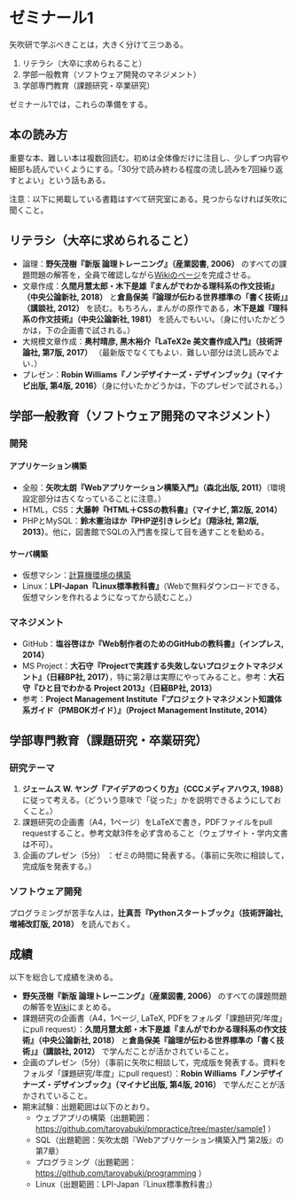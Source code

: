 # ゼミナール1

矢吹研で学ぶべきことは，大きく分けて三つある。

1. リテラシ（大卒に求められること）
1. 学部一般教育（ソフトウェア開発のマネジメント）
1. 学部専門教育（課題研究・卒業研究）

ゼミナール1では，これらの準備をする。

## 本の読み方

重要な本、難しい本は複数回読む。初めは全体像だけに注目し、少しずつ内容や細部も読んでいくようにする。「30分で読み終わる程度の流し読みを7回繰り返すとよい」という話もある。

注意：以下に掲載している書籍はすべて研究室にある。見つからなければ矢吹に聞くこと。

## リテラシ（大卒に求められること）

* 論理：**野矢茂樹『新版 論理トレーニング』（産業図書, 2006）** のすべての課題問題の解答を，全員で確認しながら[Wikiのページ](https://github.com/yabukilab/main/wiki/%E9%87%8E%E7%9F%A2%E8%8C%82%E6%A8%B9%E3%80%8E%E6%96%B0%E7%89%88-%E8%AB%96%E7%90%86%E3%83%88%E3%83%AC%E3%83%BC%E3%83%8B%E3%83%B3%E3%82%B0%E3%80%8F%EF%BC%88%E7%94%A3%E6%A5%AD%E5%9B%B3%E6%9B%B8,-2006%EF%BC%89%E8%AA%B2%E9%A1%8C%E5%95%8F%E9%A1%8C%E8%A7%A3%E7%AD%94)を完成させる。
* 文章作成：**久間月慧太郎・木下是雄『まんがでわかる理科系の作文技術』（中央公論新社, 2018）** と**倉島保美『論理が伝わる世界標準の「書く技術」』（講談社, 2012）** を読む。もちろん，まんがの原作である，**木下是雄『理科系の作文技術』（中央公論新社, 1981）** を読んでもいい。（身に付いたかどうかは，下の企画書で試される。）
* 大規模文章作成：**奥村晴彦, 黒木裕介『LaTeX2e 美文書作成入門』（技術評論社, 第7版, 2017）** （最新版でなくてもよい．難しい部分は流し読みでよい．）
* プレゼン：**Robin Williams『ノンデザイナーズ・デザインブック』（マイナビ出版, 第4版, 2016）**（身に付いたかどうかは，下のプレゼンで試される。）

## 学部一般教育（ソフトウェア開発のマネジメント）

### 開発

#### アプリケーション構築
* 全般：**矢吹太朗『Webアプリケーション構築入門』（森北出版, 2011）**（環境設定部分は古くなっていることに注意。）
* HTML，CSS：**大藤幹『HTML＋CSSの教科書』（マイナビ, 第2版, 2014）**
* PHPとMySQL：**鈴木憲治ほか『PHP逆引きレシピ』（翔泳社, 第2版, 2013）**。他に，図書館でSQLの入門書を探して目を通すことを勧める。

#### サーバ構築

* 仮想マシン：[計算機環境の構築](../計算機環境の構築.md)
* Linux：**LPI-Japan『Linux標準教科書』**（Webで無料ダウンロードできる。仮想マシンを作れるようになってから読むこと。）

### マネジメント

* GitHub：**塩谷啓ほか『Web制作者のためのGitHubの教科書』（インプレス, 2014）**
* MS Project：**大石守『Projectで実践する失敗しないプロジェクトマネジメント』（日経BP社, 2017）**，特に第2章は実際にやってみること。参考：**大石守『ひと目でわかる Project 2013』（日経BP社, 2013）**
* 参考：**Project Management Institute『プロジェクトマネジメント知識体系ガイド（PMBOKガイド）』（Project Management Institute, 2014）**

## 学部専門教育（課題研究・卒業研究）

### 研究テーマ

1. **ジェームス W. ヤング『アイデアのつくり方』（CCCメディアハウス, 1988）** に従って考える。（どういう意味で「従った」かを説明できるようにしておくこと。）
1. 課題研究の企画書（A4，1ページ）をLaTeXで書き，PDFファイルをpull requestすること。参考文献3件を必ず含めること（ウェブサイト・学内文書は不可）。
1. 企画のプレゼン（5分） ：ゼミの時間に発表する。（事前に矢吹に相談して，完成版を発表する。）

### ソフトウェア開発

プログラミングが苦手な人は，**辻真吾『Pythonスタートブック』（技術評論社, 増補改訂版, 2018）** を読んでおく。

## 成績

以下を総合して成績を決める。

* **野矢茂樹『新版 論理トレーニング』（産業図書, 2006）** のすべての課題問題の解答を[Wiki](https://github.com/yabukilab/main/wiki/%E9%87%8E%E7%9F%A2%E8%8C%82%E6%A8%B9%E3%80%8E%E6%96%B0%E7%89%88-%E8%AB%96%E7%90%86%E3%83%88%E3%83%AC%E3%83%BC%E3%83%8B%E3%83%B3%E3%82%B0%E3%80%8F%EF%BC%88%E7%94%A3%E6%A5%AD%E5%9B%B3%E6%9B%B8,-2006%EF%BC%89%E8%AA%B2%E9%A1%8C%E5%95%8F%E9%A1%8C%E8%A7%A3%E7%AD%94)にまとめる。
* 課題研究の企画書（A4，1ページ, LaTeX, PDFをフォルダ「課題研究/年度」にpull request）：**久間月慧太郎・木下是雄『まんがでわかる理科系の作文技術』（中央公論新社, 2018）** と**倉島保美『論理が伝わる世界標準の「書く技術」』（講談社, 2012）** で学んだことが活かされていること。
* 企画のプレゼン（5分）（事前に矢吹に相談して，完成版を発表する。資料をフォルダ「課題研究/年度」にpull request）：**Robin Williams『ノンデザイナーズ・デザインブック』（マイナビ出版, 第4版, 2016）** で学んだことが活かされていること。
* 期末試験：出題範囲は以下のとおり。
  * ウェブアプリの構築（出題範囲：https://github.com/taroyabuki/pmpractice/tree/master/sample1 ）
  * SQL（出題範囲：矢吹太朗『Webアプリケーション構築入門 第2版』の第7章）
  * プログラミング（出題範囲：https://github.com/taroyabuki/programming ）
  * Linux（出題範囲：LPI-Japan『Linux標準教科書』）
